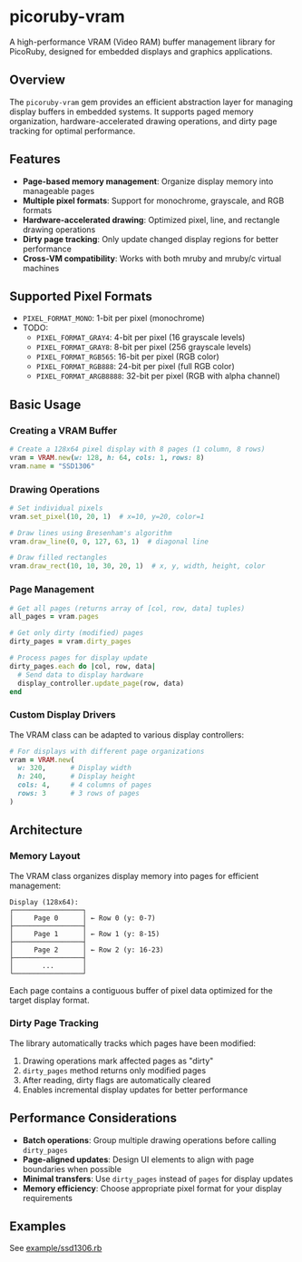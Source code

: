 # picoruby-vram

A high-performance VRAM (Video RAM) buffer management library for PicoRuby, designed for embedded displays and graphics applications.

## Overview

The `picoruby-vram` gem provides an efficient abstraction layer for managing display buffers in embedded systems. It supports paged memory organization, hardware-accelerated drawing operations, and dirty page tracking for optimal performance.

## Features

- **Page-based memory management**: Organize display memory into manageable pages
- **Multiple pixel formats**: Support for monochrome, grayscale, and RGB formats
- **Hardware-accelerated drawing**: Optimized pixel, line, and rectangle drawing operations
- **Dirty page tracking**: Only update changed display regions for better performance
- **Cross-VM compatibility**: Works with both mruby and mruby/c virtual machines

## Supported Pixel Formats

- `PIXEL_FORMAT_MONO`: 1-bit per pixel (monochrome)
- TODO:
  - `PIXEL_FORMAT_GRAY4`: 4-bit per pixel (16 grayscale levels)
  - `PIXEL_FORMAT_GRAY8`: 8-bit per pixel (256 grayscale levels)
  - `PIXEL_FORMAT_RGB565`: 16-bit per pixel (RGB color)
  - `PIXEL_FORMAT_RGB888`: 24-bit per pixel (full RGB color)
  - `PIXEL_FORMAT_ARGB8888`: 32-bit per pixel (RGB with alpha channel)

## Basic Usage

### Creating a VRAM Buffer

```ruby
# Create a 128x64 pixel display with 8 pages (1 column, 8 rows)
vram = VRAM.new(w: 128, h: 64, cols: 1, rows: 8)
vram.name = "SSD1306"
```

### Drawing Operations

```ruby
# Set individual pixels
vram.set_pixel(10, 20, 1)  # x=10, y=20, color=1

# Draw lines using Bresenham's algorithm
vram.draw_line(0, 0, 127, 63, 1)  # diagonal line

# Draw filled rectangles
vram.draw_rect(10, 10, 30, 20, 1)  # x, y, width, height, color
```

### Page Management

```ruby
# Get all pages (returns array of [col, row, data] tuples)
all_pages = vram.pages

# Get only dirty (modified) pages
dirty_pages = vram.dirty_pages

# Process pages for display update
dirty_pages.each do |col, row, data|
  # Send data to display hardware
  display_controller.update_page(row, data)
end
```

### Custom Display Drivers

The VRAM class can be adapted to various display controllers:

```ruby
# For displays with different page organizations
vram = VRAM.new(
  w: 320,      # Display width
  h: 240,      # Display height
  cols: 4,     # 4 columns of pages
  rows: 3      # 3 rows of pages
)
```

## Architecture

### Memory Layout

The VRAM class organizes display memory into pages for efficient management:

```
Display (128x64):
┌─────────────────┐
│     Page 0      │ ← Row 0 (y: 0-7)
├─────────────────┤
│     Page 1      │ ← Row 1 (y: 8-15)
├─────────────────┤
│     Page 2      │ ← Row 2 (y: 16-23)
├─────────────────┤
│       ...       │
└─────────────────┘
```

Each page contains a contiguous buffer of pixel data optimized for the target display format.

### Dirty Page Tracking

The library automatically tracks which pages have been modified:

1. Drawing operations mark affected pages as "dirty"
2. `dirty_pages` method returns only modified pages
3. After reading, dirty flags are automatically cleared
4. Enables incremental display updates for better performance

## Performance Considerations

- **Batch operations**: Group multiple drawing operations before calling `dirty_pages`
- **Page-aligned updates**: Design UI elements to align with page boundaries when possible
- **Minimal transfers**: Use `dirty_pages` instead of `pages` for display updates
- **Memory efficiency**: Choose appropriate pixel format for your display requirements

## Examples

See [example/ssd1306.rb](example/ssd1306.rb)
